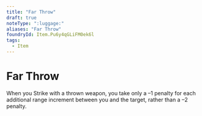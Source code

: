 ```yaml
---
title: "Far Throw"
draft: true
noteType: ":luggage:"
aliases: "Far Throw"
foundryId: Item.Pu6y4qGLiFM0ek6l
tags:
  - Item
---
```


# Far Throw

When you Strike with a thrown weapon, you take only a –1 penalty for each additional range increment between you and the target, rather than a –2 penalty.
